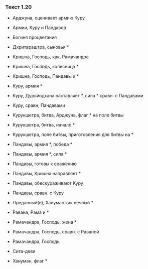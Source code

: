 ### Текст 1.20

- Арджуна, оценивает армию Куру

- Армии, Куру и Пандавов

- Богиня процветания

- Дхритараштра, сыновья *

- Кришна, Господь, как, Рамачандра

- Кришна, Господь, колесница *

- Кришна, Господь, Пандавы и *

- Куру, армия *

- Куру, Дурьйодхана наставляет *, сила * сравн. с Пандавами

- Куру, сравн, Пандавами

- Курукшетра, битва, Арджуна, флаг * на поле битвы

- Курукшетра, битва, начало *

- Курукшетра, поле битвы, приготовления для битвы на *

- Пандавы, армия *, победа *

- Пандавы, армия *, сила *

- Пандавы, готовы к сражению

- Пандавы, Кришна направляет *

- Пандавы, обескураживают Куру

- Пандавы, сравн. с Куру

- Преданный(е), Хануман как вечный *

- Равана, Рама и *

- Рамачандра, Господь, жена *

- Рамачандра, Господь, сравн. с Раваной

- Рамачандра, Господь

- Сита-деви

- Хануман, флаг *
	
